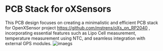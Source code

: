 # PCB Stack for oXSensors
This PCB design focuses on creating a minimalistic and efficient PCB stack for OpenXSensor project  https://github.com/mstrens/oXs_on_RP2040 , incorporating essential features such as Lipo Cell measurement, temperature measurement using NTC, and seamless integration with external GPS modules.
![imaegs](Connectors.png)